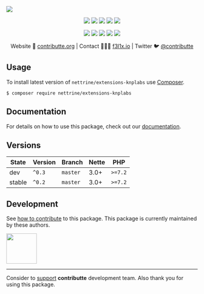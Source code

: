 ![](https://heatbadger.now.sh/github/readme/nettrine/extensions-knplabs/)

<p align=center>
  <a href="https://github.com/nettrine/extensions-knplabs/actions"><img src="https://badgen.net/github/checks/nettrine/extensions-knplabs/master?cache=300"></a>
  <a href="https://coveralls.io/r/nettrine/extensions-knplabs"><img src="https://img.shields.io/coveralls/nettrine/extensions-knplabs.svg?style=flat-square"></a>
  <a href="https://github.com/phpstan/phpstan"><img src="https://img.shields.io/badge/PHPStan-enabled-brightgreen.svg?style=flat-square"></a>
  <a href="https://packagist.org/packages/nettrine/extensions-knplabs"><img src="https://badgen.net/packagist/dm/nettrine/extensions-knplabs"></a>
  <a href="https://packagist.org/packages/nettrine/extensions-knplabs"><img src="https://badgen.net/packagist/v/nettrine/extensions-knplabs"></a>
</p>
<p align=center>
  <a href="https://packagist.org/packages/nettrine/extensions-knplabs"><img src="https://badgen.net/packagist/php/nettrine/extensions-knplabs"></a>
  <a href="https://github.com/nettrine/extensions-knplabs"><img src="https://badgen.net/github/license/nettrine/extensions-knplabs"></a>
  <a href="https://bit.ly/ctteg"><img src="https://badgen.net/badge/support/gitter/cyan"></a>
  <a href="https://bit.ly/cttfo"><img src="https://badgen.net/badge/support/forum/yellow"></a>
  <a href="https://contributte.org/partners.html"><img src="https://badgen.net/badge/sponsor/donations/F96854"></a>
</p>

<p align=center>
Website 🚀 <a href="https://contributte.org">contributte.org</a> | Contact 👨🏻‍💻 <a href="https://f3l1x.io">f3l1x.io</a> | Twitter 🐦 <a href="https://twitter.com/contributte">@contributte</a>
</p>

## Usage

To install latest version of `nettrine/extensions-knplabs` use [Composer](https://getcomposer.org).

```
$ composer require nettrine/extensions-knplabs
```

## Documentation

For details on how to use this package, check out our [documentation](.docs).

## Versions

| State       | Version | Branch   | Nette | PHP     |
|-------------|---------|----------|-------|---------|
| dev         | `^0.3`  | `master` | 3.0+  | `>=7.2`  |
| stable      | `^0.2`  | `master` | 3.0+  | `>=7.2` |


## Development

See [how to contribute](https://contributte.org) to this package. This package is currently maintained by these authors.

<a href="https://github.com/f3l1x">
    <img width="80" height="80" src="https://avatars2.githubusercontent.com/u/538058?v=3&s=80">
</a>

-----

Consider to [support](https://contributte.org/partners.html) **contributte** development team.
Also thank you for using this package.
